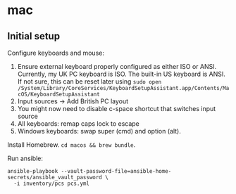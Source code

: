 # mac

## Initial setup

Configure keyboards and mouse:

1. Ensure external keyboard properly configured as either ISO or ANSI.
   Currently, my UK PC keyboard is ISO. The built-in US keyboard is ANSI. If not
   sure, this can be reset later using `sudo open
   /System/Library/CoreServices/KeyboardSetupAssistant.app/Contents/MacOS/KeyboardSetupAssistant`
1. Input sources -> Add British PC layout
1. You might now need to disable c-space shortcut that switches input source
1. All keyboards: remap caps lock to escape
1. Windows keyboards: swap super (cmd) and option (alt).

Install Homebrew. `cd macos && brew bundle`.

Run ansible:

```
ansible-playbook --vault-password-file=ansible-home-secrets/ansible_vault_password \
  -i inventory/pcs pcs.yml
```
